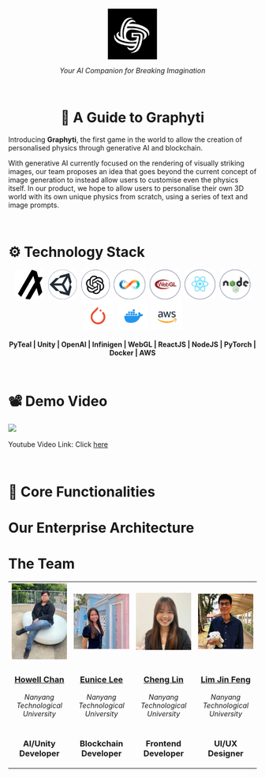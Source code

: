 <p align="center">
    <img src = "./assets/logo.png"" style="vertical-align:middle" width="100">
</p>
<p align="center">
  <i>Your AI Companion for Breaking Imagination </i>
</p>
<p>&nbsp;</p>
<h1 align="center">📖 A Guide to Graphyti </h1>
<p> Introducing <b>Graphyti</b>, the first game in the world to allow the creation of personalised physics through generative AI and blockchain. </p>

<p> With generative AI currently focused on the rendering of visually striking images, our team proposes an idea that goes beyond the current concept of image generation to instead allow users to customise even the physics itself. In our product, we hope to allow users to personalise their own 3D world with its own unique physics from scratch, using a series of text and image prompts. </p>
<p>&nbsp;</p>
<h1>⚙️ Technology Stack </h1>
<div align="center">
<p align="center">
  <kbd>
      <img height="60" src="./assets/algorand.png">
  </kbd>
  <kbd>
      <img height="60" src="./assets/unity.png">
  </kbd>
  <kbd>
      <img height="60" src="./assets/openai.png">
  </kbd>
  <kbd>
      <img height="60" src="./assets/infinigen.png">
  </kbd>
  <kbd>
      <img height="60" src="./assets/webgl.png">
  </kbd>
  <kbd>
      <img height="60" src="./assets/react.png">
  </kbd>
  <kbd>
      <img height="60" src="./assets/node.png">
  </kbd>
  <kbd>
      <img height="60" src="./assets/pytorch.png">
  </kbd>
  <kbd>
      <img height="60" src="./assets/docker.png">
  </kbd>
  <kbd>
      <img height="60" src="./assets/aws.png">
  </kbd>
  <br></br>
  <b> PyTeal | Unity | OpenAI | Infinigen | WebGL | ReactJS | NodeJS | PyTorch | Docker | AWS </b>
</p>
</div>
<p>&nbsp;</p>
<h1>📽️ Demo Video </h1>
<img height="500" src="./assets/mockups/home.png">
<p>Youtube Video Link: Click <a href="https://www.youtube.com/watch?v=HC3zb6tuXyQ">here</a> </p>
<p>&nbsp;</p>
<h1>🔨 Core Functionalities </h1>
<h1> Our Enterprise Architecture </h1>
<h1> The Team </h1>
<table>
  <tr>
    <th><img width="180px" src="./assets/pics/howell.png"></th>
    <th><img width="180px" src="./assets/pics/eunice.jpg"></th>
    <th><img width="180px" src="./assets/pics/chenglin.jpg"></th>
    <th><img width="180px" src="./assets/pics/jinfeng.jpg"></th>
  </tr>
  <tr>
    <td align="center"><h3><b><a href="https://github.com/howllian27">Howell Chan</a></b></h3><p><i>Nanyang Technological University</i></p></td>
    <td align="center"><h3><b><a href="https://github.com/XeuniceX">Eunice Lee</a></b></h3><p><i>Nanyang Technological University</i></p></td>
    <td align="center"><h3><b><a href="https://github.com/chenglin2003">Cheng Lin</a></b></h3><p><i>Nanyang Technological University</i></p></td>
    <td align="center"><h3><b><a href="https://github.com/JF-Lim">Lim Jin Feng</a></b></h3><p><i>Nanyang Technological University</i></p></td>
  </tr>
  <tr>
    <td align="center"><h3><b><p>AI/Unity Developer</p></b></h3></td>
    <td align="center"><h3><b><p>Blockchain Developer</p></b></h3></td>
    <td align="center"><h3><b><p>Frontend Developer</p></b></h3></td>
    <td align="center"><h3><b><p>UI/UX Designer</p></b></h3></td>
  </tr>
</table>
